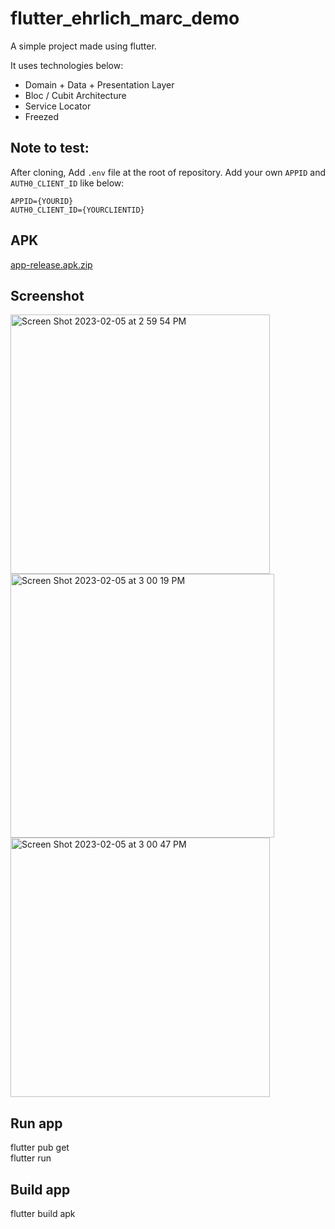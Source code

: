# flutter_ehrlich_marc_demo

A simple project made using flutter.

It uses technologies below:
- Domain + Data + Presentation Layer
- Bloc / Cubit Architecture
- Service Locator
- Freezed

  
## Note to test:
  After cloning, Add `.env` file at the root of repository. Add your own `APPID` and `AUTH0_CLIENT_ID` like below: <br>
  ```
  APPID={YOURID}
  AUTH0_CLIENT_ID={YOURCLIENTID}
  ```

## APK
[app-release.apk.zip](https://github.com/marctan/flutter_ehrlich_marc_demo/files/10610403/app-release.apk.zip)


## Screenshot
<img width="415" alt="Screen Shot 2023-02-05 at 2 59 54 PM" src="https://user-images.githubusercontent.com/19194749/216806065-72726466-8170-4f37-8c40-071d5dad86d9.png"><img width="422" alt="Screen Shot 2023-02-05 at 3 00 19 PM" src="https://user-images.githubusercontent.com/19194749/216806081-4f8d7db0-106a-4cce-ad28-1a2f6c402720.png"><img width="415" alt="Screen Shot 2023-02-05 at 3 00 47 PM" src="https://user-images.githubusercontent.com/19194749/216806098-cc9b80f6-17c5-414e-ba82-2c273db71b8c.png">
  
## Run app
  flutter pub get <br>
  flutter run
  
## Build app
  flutter build apk
  
